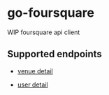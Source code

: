 go-foursquare
=============

WIP foursquare api client

Supported endpoints
-------------------
- [venue detail](https://developer.foursquare.com/docs/venues/venues)

- [user detail](https://developer.foursquare.com/docs/users/users)
